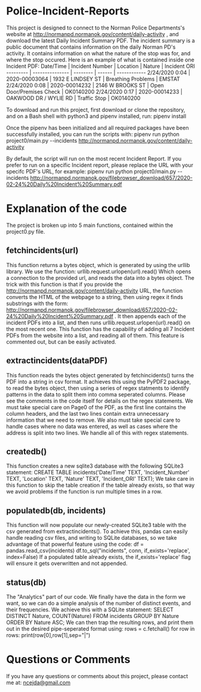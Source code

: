 # Police-Incident-Reports
This project is designed to connect to the Norman Police Departments's website at http://normanpd.normanok.gov/content/daily-activity , and download the latest Daily Incident Summary PDF.
The incident summary is a public document that contains information on the daily Norman PD's activity. It contains information on what the nature of the stop was for, and where the stop occured.
Here is an example of what is contained inside one Incident PDF:
Date/Time | Incident Number | Location | Nature | Incident ORI
--------- | --------------- | -------- | ------ | ------------
2/24/2020 0:04 | 2020-00003064 | 1932 E LINDSEY ST | Breathing Problems | EMSTAT
2/24/2020 0:08 | 2020-00014232 | 2146 W BROOKS ST | Open Door/Premises Check | OK0140200
2/24/2020 0:17 | 2020-00014233 | OAKWOOD DR / WYLIE RD | Traffic Stop | OK0140200

To download and run this project, first download or clone the repository, and on a Bash shell with python3 and pipenv installed, run:
    pipenv install

Once the pipenv has been initialized and all required packages have been successfully installed, you can run the scripts with:
    pipenv run python project0/main.py --incidents http://normanpd.normanok.gov/content/daily-activity
	
By default, the script will run on the most recent Incident Report. If you prefer to run on a specific Incident report, please replace the URL with your specifc PDF's URL, for example:
    pipenv run python project0/main.py --incidents http://normanpd.normanok.gov/filebrowser_download/657/2020-02-24%20Daily%20Incident%20Summary.pdf
	

# Explanation of the code
The project is broken up into 5 main functions, contained within the project0.py file.
## fetchincidents(url)
This function returns a bytes object, which is generated by using the urllib library. We use the function:
    urllib.request.urlopen(url).read()
Which opens a connection to the provided url, and reads the data into a bytes object. The trick with this function is that if you provide the http://normanpd.normanok.gov/content/daily-activity URL, the function converts the HTML of the webpage to a string, then using regex it finds substrings with the form:
http://normanpd.normanok.gov/filebrowser_download/657/2020-02-24%20Daily%20Incident%20Summary.pdf . It then appends each of the incident PDFs into a list, and then runs urllib.request.urlopen(url).read() on the most recent one.
This function has the capability of adding all 7 Incident PDFs from the website into a list, and reading all of them. This feature is commented out, but can be easily activated.

## extractincidents(dataPDF)
This function reads the bytes object generated by fetchincidents() turns the PDF into a string in csv format. It achieves this using the PyPDF2 package, to read the bytes object, then using a series of regex statments to identify patterns in the data to split them into comma seperated columns.
Please see the comments in the code itself for details on the regex statements.
We must take special care on Page0 of the PDF, as the first line contains the column headers, and the last two lines contain extra unnecessary information that we need to remove.
We also must take special care to handle cases where no data was entered, as well as cases where the address is split into two lines.
We handle all of this with regex statements.

## createdb()
This function creates a new sqlite3 database with the following SQLite3 statement:
    CREATE TABLE incidents('Date/Time' TEXT, 'Incident_Number' TEXT, 'Location' TEXT, 'Nature' TEXT, 'Incident_ORI' TEXT);
We take care in this function to skip the table creation if the table already exists, so that way we avoid problems if the function is run multiple times in a row.

## populatedb(db, incidents)
This function will now populate our newly-created SQLite3 table with the csv generated from extractincidents().
To achieve this, pandas can easily handle reading csv files, and writing to SQLite databases, so we take advantage of that powerful feature using the code:
    df = pandas.read_csv(incidents)
    df.to_sql("incidents", conn, if_exists='replace', index=False)
If a populated table already exists, the if_exists='replace' flag will ensure it gets overwritten and not appended.

## status(db)
The "Analytics" part of our code. We finally have the data in the form we want, so we can do a simple analysis of the number of distinct events, and their frequencies. We achieve this with a SQLite statement:
    SELECT DISTINCT Nature, COUNT(Nature) FROM incidents GROUP BY Nature ORDER BY Nature ASC;
We can then trap the resulting rows, and print them out in the desired pipe-seperated format using:
    rows = c.fetchall()
    for row in rows:
		print(row[0],row[1],sep="|")

# Questions or Comments
If you have any questions or comments about this project, please contact me at: ncejda@gmail.com